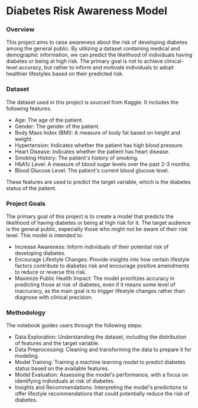 # Diabetes Risk Awareness Model
### Overview
This project aims to raise awareness about the risk of developing diabetes among the general public. By utilizing a dataset containing medical and demographic information, we can predict the likelihood of individuals having diabetes or being at high risk. The primary goal is not to achieve clinical-level accuracy, but rather to inform and motivate individuals to adopt healthier lifestyles based on their predicted risk.

### Dataset
The dataset used in this project is sourced from Kaggle. It includes the following features:

- Age: The age of the patient.
- Gender: The gender of the patient.
- Body Mass Index (BMI): A measure of body fat based on height and weight.
- Hypertension: Indicates whether the patient has high blood pressure.
- Heart Disease: Indicates whether the patient has heart disease.
- Smoking History: The patient's history of smoking.
- HbA1c Level: A measure of blood sugar levels over the past 2-3 months.
- Blood Glucose Level: The patient's current blood glucose level.

These features are used to predict the target variable, which is the diabetes status of the patient.

### Project Goals
The primary goal of this project is to create a model that predicts the likelihood of having diabetes or being at high risk for it. The target audience is the general public, especially those who might not be aware of their risk level. This model is intended to:

- Increase Awareness: Inform individuals of their potential risk of developing diabetes.
- Encourage Lifestyle Changes: Provide insights into how certain lifestyle factors contribute to diabetes risk and encourage positive amendments to reduce or reverse this risk.
- Maximize Public Health Impact: The model prioritizes accuracy in predicting those at risk of diabetes, even if it means some level of inaccuracy, as the main goal is to trigger lifestyle changes rather than diagnose with clinical precision.
### Methodology
The notebook guides users through the following steps:

- Data Exploration: Understanding the dataset, including the distribution of features and the target variable.
- Data Preprocessing: Cleaning and transforming the data to prepare it for modeling.
- Model Training: Training a machine learning model to predict diabetes status based on the available features.
- Model Evaluation: Assessing the model's performance, with a focus on identifying individuals at risk of diabetes.
- Insights and Recommendations: Interpreting the model's predictions to offer lifestyle recommendations that could potentially reduce the risk of diabetes.
